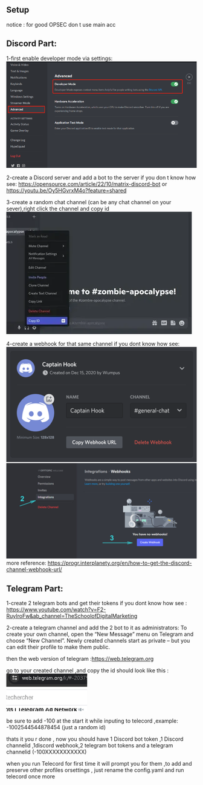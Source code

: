 Setup
----------

notice : for good OPSEC don t use main acc

Discord Part:
------------

1-first enable developer mode via settings:
![alt text](../images/discord-developer-mode-2.png)

2-create a Discord server and add a bot to the server if you don t know how see:
https://opensource.com/article/22/10/matrix-discord-bot
or
https://youtu.be/Oy5HGvrxM4o?feature=shared


3-create a random chat channel (can be any chat channel on your sever),right click the channel and copy id 
![alt text](../images/discord-channel-id.png)

4-create a webhook for that same channel if you dont know how see:
<img src="../images/Screen Shot 2020-12-15 at 4.51.38 PM.png" alt="alt text" width="600"/>
<img src="../images/vp2d-howto-02-1200x600-1.jpg" alt="alt text" width="700"/>
more reference:
https://progr.interplanety.org/en/how-to-get-the-discord-channel-webhook-url/


Telegram Part:
----------

1-create 2 telegram bots and get their tokens if you dont know how see : 
https://www.youtube.com/watch?v=F2-RuyIroFw&ab_channel=TheSchoolofDigitalMarketing

2-create a telegram channel and add the 2 bot to it as administrators:
To create your own channel, open the “New Message” menu on Telegram and choose “New Channel”. Newly created channels start as private – but you can edit their profile to make them public.

then the web version of telegram :https://web.telegram.org

go to your created channel ,and copy the id should look like this :
![alt text](<../images/2024-04-05 04_20_15-Telegram Web.png>)


be sure to add -100 at the start it while inputing to telecord ,example: -1002544544878454 (just a random id)

thats it you r done , now you should have 1 Discord bot token ,1 Discord channelid  ,1discord webhook,2 telegram bot tokens and a telegram channelid (-100XXXXXXXXXXX)

when you run Telecord for first time it will prompt you for them ,to add and preserve other profiles orsettings , just rename the config.yaml and run telecord once more

